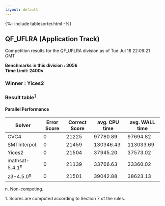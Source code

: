 ```yaml
---
layout: default
---
```

{%- include tablesorter.html -%}

##  QF_UFLRA (Application Track)

Competition results for the QF_UFLRA division as of Tue Jul 18 22:06:21 GMT

**Benchmarks in this division : 3056** 
<br/>
**Time Limit: 2400s**

###  Winner : Yices2 

### Result table<sup><a href="#fn1">1</a></sup>

#### Parallel Performance
<table id="parallel" class="result sorted">
<thead>
<tr>
<th class="center">Solver</th>
<th class="center">Error Score</th>
<th class="center">Correct Score</th>
<th class="center">avg. CPU time </th>
<th class="center">avg. WALL time </th>
</tr>
</thead>
<tr>
<td>CVC4</td>
<td class="right">0</td>
<td class="right">21225</td>
<td class="right">97780.89</td>
<td class="right">97694.82</td>
</tr>
<tr>
<td>SMTInterpol</td>
<td class="right">0</td>
<td class="right">21459</td>
<td class="right">130346.43</td>
<td class="right">113033.69</td>
</tr>
<tr>
<td>Yices2</td>
<td class="right">0</td>
<td class="right">21504</td>
<td class="right">37945.20</td>
<td class="right">37573.02</td>
</tr>
<tr>
<td>mathsat-5.4.1<SUP><a href="#fn">n</a></SUP>
</td>
<td class="right">0</td>
<td class="right">21139</td>
<td class="right">33766.63</td>
<td class="right">33360.02</td>
</tr>
<tr>
<td>z3-4.5.0<SUP><a href="#fn">n</a></SUP>
</td>
<td class="right">0</td>
<td class="right">21501</td>
<td class="right">39042.88</td>
<td class="right">38623.13</td>
</tr>
</table>
<span id="fn"> n. Non-competing.</span>

<span id="fn1"> 1. Scores are computed according to Section 7 of the rules.</span>


